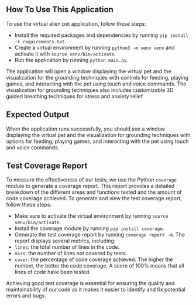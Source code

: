 

## How To Use This Application
To use the virtual alien pet application, follow these steps:
- Install the required packages and dependencies by running `pip install -r requirements.txt`.
- Create a virtual environment by running `python3 -m venv venv` and activate it with `source venv/bin/activate`.
- Run the application by running `python main.py`.

The application will open a window displaying the virtual pet and the visualization for the grounding techniques with controls for feeding, playing games, and interacting with the pet using touch and voice commands. The visualization for grounding techniques also includes customizable 3D guided breathing techniques for stress and anxiety relief. 

## Expected Output
When the application runs successfully, you should see a window displaying the virtual pet and the visualization for grounding techniques with options for feeding, playing games, and interacting with the pet using touch and voice commands.


## Test Coverage Report
To measure the effectiveness of our tests, we use the Python `coverage` module to generate a coverage report. This report provides a detailed breakdown of the different areas and functions tested and the amount of code coverage achieved. To generate and view the test coverage report, follow these steps:
- Make sure to activate the virtual environment by running `source venv/bin/activate`.
- Install the coverage module by running `pip install coverage`.
- Generate the test coverage report by running `coverage report -m`.
The report displays several metrics, including:
- `lines`: the total number of lines in the code.
- `miss`: the number of lines not covered by tests.
- `cover`: the percentage of code coverage achieved. The higher the number, the better the code coverage. A score of 100% means that all lines of code have been tested.

Achieving good test coverage is essential for ensuring the quality and maintainability of our code as it makes it easier to identify and fix potential errors and bugs.
